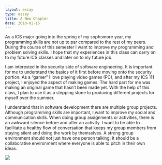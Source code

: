 ```yaml
---
layout: essay
type: essay
title: A New Chapter
date: 2018-01-16
---
```


As a ICS major going into the spring of my sophomore year, my programming skills are
not up to par compared to the rest of my peers. During the course of this semester I want to
improve my programming and problem solving skills. I hope that my experiences in this class
can carry on to my future ICS classes and later on to my future job.

I am interested in the security side of software engineering. It is important for me to
understand the basics of it first before moving onto the security portion. As a “gamer” I love
playing video games (PC), and after my ICS 111 project, I enjoyed the aspect of making games.
The hard part for me was making an original game that hasn’t been made yet. With the help of
this class, I plan to use it as a stepping stone to producing different projects for myself over the
summer.

I understand that in software development there are multiple group projects. Although
programming skills are important, I want to improve my social and communication skills.
When doing group assignments or activities, there is an awkward silence before and after an
activity. I want to be able to facilitate a healthy flow of conversation that keeps my group
members from staying silent and doing the work by themselves. A strong group environment should not just have one person talking, it should be a collaborative environment where everyone is able to pitch in their own ideas.

<img class="ui medium left floated rounded image" src="http://swscmedia.com/_swsc_wp/wp-content/uploads/2013/03/Reflection_pic.jpg">


